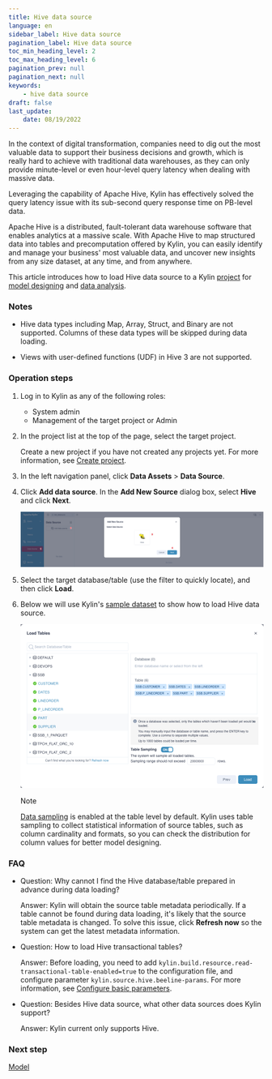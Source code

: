 ```yaml
---
title: Hive data source
language: en
sidebar_label: Hive data source
pagination_label: Hive data source
toc_min_heading_level: 2
toc_max_heading_level: 6
pagination_prev: null
pagination_next: null
keywords:
    - hive data source
draft: false
last_update:
    date: 08/19/2022
---
```


In the context of digital transformation, companies need to dig out the most valuable data to support their business decisions and growth, which is really hard to achieve with traditional data warehouses, as they can only provide minute-level or even hour-level query latency when dealing with massive data. 

Leveraging the capability of Apache Hive, Kylin has effectively solved the query latency issue with its sub-second query response time on PB-level data. 

Apache Hive is a distributed, fault-tolerant data warehouse software that enables analytics at a massive scale. With Apache Hive to map structured data into tables and precomputation offered by Kylin, you can easily identify and manage your business' most valuable data, and uncover new insights from any size dataset, at any time, and from anywhere. 

This article introduces how to load Hive data source to a Kylin [project](../operations/project-operation/project_management.md) for [model designing](../modeling/intro.md) and [data analysis](../query/intro.md). 

### Notes

- Hive data types including Map, Array, Struct, and Binary are not supported. Columns of these data types will be skipped during data loading. 

- Views with user-defined functions (UDF) in Hive 3 are not supported.

### Operation steps

1. Log in to Kylin as any of the following roles:
   - System admin
   - Management of the target project or Admin

2. In the project list at the top of the page, select the target project.

   Create a new project if you have not created any projects yet. For more information, see [Create project](../operations/project-operation/project_management.md).

3. In the left navigation panel, click **Data Assets** > **Data Source**.

4. Click **Add data source**. In the **Add New Source** dialog box, select **Hive** and click **Next**.
   
   ![](images/hive_datasource.png)

5. Select the target database/table (use the filter to quickly locate), and then click **Load**.   

6. Below we will use Kylin's [sample dataset](../quickstart/sample_dataset.md) to show how to load Hive data source.

   ![](images/select_dataset.png)

   > [!NOTE]
   >
   > [Data sampling](data_sampling.md) is enabled at the table level by default. Kylin uses table sampling to collect statistical information of source tables, such as column cardinality and formats, so you can check the distribution for column values for better model designing.

### FAQ

- Question: Why cannot I find the Hive database/table prepared in advance during data loading?

  Answer: Kylin will obtain the source table metadata periodically. If a table cannot be found during data loading, it's likely that the source table metadata is changed. To solve this issue, click **Refresh now** so the system can get the latest metadata information.

- Question: How to load Hive transactional tables? 

  Answer: Before loading, you need to add `kylin.build.resource.read-transactional-table-enabled=true` to the configuration file, and configure parameter `kylin.source.hive.beeline-params`. For more information, see [Configure basic parameters](../configuration/configuration.md). 

- Question: Besides Hive data source, what other data sources does Kylin support?

  Answer: Kylin current only supports Hive. 


### Next step 

[Model](../modeling/intro.md)

